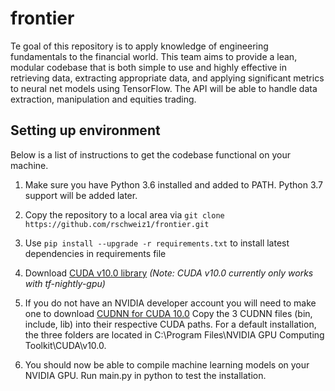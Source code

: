 # frontier

Te goal of this repository is to apply knowledge of engineering fundamentals to the financial world. This team aims to provide a lean, modular codebase that is both simple to use and highly effective in retrieving data, extracting appropriate data, and applying significant metrics to neural net models using TensorFlow. The API will be able to handle data extraction, manipulation and equities trading.

## Setting up environment

Below is a list of instructions to get the codebase functional on your machine.

1. Make sure you have Python 3.6 installed and added to PATH. Python 3.7 support will be added later.

1. Copy the repository to a local area via `git clone https://github.com/rschweiz1/frontier.git`

2. Use `pip install --upgrade -r requirements.txt` to install latest dependencies in requirements file

3. Download [CUDA v10.0 library](https://developer.nvidia.com/cuda-downloads) *(Note: CUDA v10.0 currently only works with tf-nightly-gpu)*

4. If you do not have an NVIDIA developer account you will need to make one to download [CUDNN for CUDA 10.0](https://developer.nvidia.com/rdp/cudnn-download) Copy the 3 CUDNN files (bin, include, lib) into their respective CUDA paths. For a default installation, the three folders are located in C:\Program Files\NVIDIA GPU Computing Toolkit\CUDA\v10.0.

5. You should now be able to compile machine learning models on your NVIDIA GPU. Run main.py in python to test the installation.
